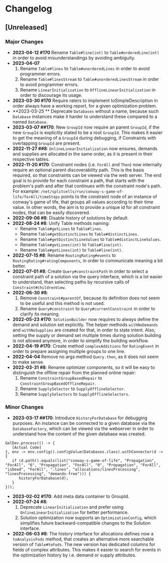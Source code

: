 # Changelog
## [Unreleased]
### Major Changes
* **2023-04-12 #170** Rename `Table#line(int)` to `Table#orderedLine(int)` in order to avoid misunderstandings by avoiding ambiguity.
* **2023-04-07**
  1. Rename `Table#lines` to `Table#unorderedLines` in order to avoid programmer errors.
  2. Rename `Table#linesStream` to `Table#unorderedLinesStream` in order to avoid programmer errors.
  3. Rename `LinearInitialization` to `OfflineLinearInitialization` in order to discourage its usage.
* **2023-03-30 \#170** Require raters to implement toSimpleDescription in order always have a working report,
  for a given optimization problem.
* **2023-03-25 ** Deprecate `Databases` without a name,
  because such `Database` instances make it harder to understand these compared to a named `Database`.
* **2023-03-07 ##170**: New `GroupId` now require an parent `GroupId`,
  if the new `GroupId` is explicitly stated to be a root `GroupId`.
  This makes it easier to get the meaning of a `GroupId` during debugging,
  if Constraints with overlapping `GroupId` are present.
* **2022-11-27 ##8**: `OnlineLinearInitialization` now ensures,
  demands and supplies are allocated in the same order,
  as it is present in their respective tables. 
* **2022-11-20 \#170**: Constraint nodes (i.e. `ForAll` and `Then`) now internally require an optional parent discoverability path.
  This is the basis required, so that constraints can be viewed via the web server.
  The end goal is to provide for each constraint a path,
  that starts with the problem's path and after that continues with the constraint node's path.
  For example: `/net/splitcells/run/conway-s-game-of-life/forAll/timeSteps` points to the constraint node
  of an instance of conway's game of life, that groups all values according to their time value.
  In other words, the aim is to provide a unique id for all constraint nodes, that can be easily discovered.
* **2022-09-06 \#8**: Disable history of solutions by default.
* **2022-08-24 \#8**: Unify Table methods naming:
  * Rename `Table#getLines` to `Table#lines`.
  * Rename `Table#getDistinctLines` to `Table#distinctLines`.
  * Rename `Table#getDistinctLineValues` to `Table#distinctLineValues`.
  * Rename `Table#getLines(int)` to `Table#line(int)`.
  * Rename `Table#getLines(int)` to `Table#line(int)`.
* **2022-07-15 \#8**: Rename `RoutingRating#events` to `RoutingRating#ratingComponents`, in order to communicate meaning a bit better.
* **2022-07-01 \#8**: Create `Query#constraintPath` in order to select a constraint path of a solution via the query interface,
  which is a lot easier to understand,
  than selecting paths by recursive calls of `Constraint#childrenView`.
* **2022-06-30** **\#8**:
  1. Remove `Constraint#parentOf`, because its definition does not seem to be useful and this method is not used.
  2. Rename `Query#constraint` to `Query#currentConstraint` in order to clarify its meaning.
* **2022-05-23** **\#170**: `SolutionBuilder` now requires to always define the demand and solution set explicitly.
  The helper methods `withNoDemands` and `withNoSupplies` are created for that, in order to state intent.
  Also, setting the supply or demand set multiple times during solution building is not allowed anymore, in order to simplify the building workflow.
* **2022-04-19** **\#170**: Create method `complexAdditions` for `RatingEvent` in order to prepare assigning multiple groups to one line.
* **2022-04-04** Remove no args method `Query.then`,
  as it does not seem to make sense.
* **2022-03-31** **\#8**:
  Rename optimizer components,
  so it will be easy to distinguish the offline repair from the planned online repair:
  1. Rename `ConstraintGroupBasedRepair` to `ConstraintGroupBasedOfflineRepair`.
  2. Rename `SupplySelector` to `SupplyOfflineSelector`.
  3. Rename `SupplySelectors` to `SupplyOfflineSelectors`.
### Minor Changes
* **2023-03-17 ##170**: Introduce `HistoryForDatabase` for debugging purposes.
  An instance can be connected to a given database via the `DatabaseFactory`,
  which can be viewed via the webserver in order to understand how the content of the given database was created.
```
GelDev.process(() -> {
   [Actual Code]
}, env -> env.config().configValue(Databases.class).withConnector(d -> {
   if (d.path().equals(list("conway-s-game-of-life", "Propagation", "ForAll", "6", "Propagation", "ForAll", "0", "Propagation", "ForAll", "isDead", "ForAll", ".lines", "allocations/linesProcessing", "linesProcessing", "demands-free"))) {
      historyForDatabase(d);
   }
}));
```
* **2023-02-02** **\#170**: Add meta data container to GroupId.
* **2022-07-24** **\#8**:
  1. Deprecate `LinearInitialization` and prefer using `OnlineLinearInitialization` for better performance.
  2. Solution optimization now supports an `OptimizationConfig`,
     which simplifies future backward-compatible changes to the Solution interface.
* **2022-06-03** **\#8**: The history interface for allocations defines now a `toAnalysisFods` method,
  that creates an alternative more searchable version of `Table#toFods`.
  The new version has dedicated columns for fields of complex attributes.
  This makes it easier to search for events in the optimization history by i.e. demand or supply attributes.
